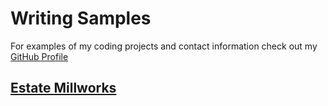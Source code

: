 
# Writing Samples 
  
  For examples of my coding projects and contact information check out my [GitHub Profile](https://github.com/jonas-bird)
  
## [Estate Millworks](./_posts/window-shutters.md)


